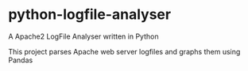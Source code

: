 # python-logfile-analyser
A Apache2 LogFile Analyser written in Python


This project parses Apache web server logfiles and graphs them using Pandas
